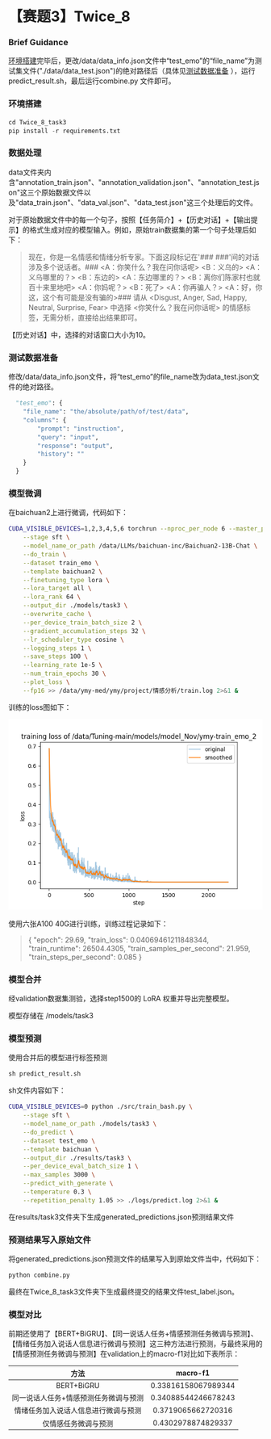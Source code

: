 # 【赛题3】Twice_8

### Brief Guidance

[环境搭建](#chapter1)完毕后，更改/data/data_info.json文件中“test_emo”的“file_name”为测试集文件("./data/data_test.json")的绝对路径后（具体见[测试数据准备](#chapter3) ），运行predict_result.sh，最后运行combine.py 文件即可。

### <a id="chapter1"></a>环境搭建

```python
cd Twice_8_task3
pip install -r requirements.txt
```



### <a id="chapter2"></a>数据处理

data文件夹内含"annotation_train.json"、"annotation_validation.json"、"annotation_test.json"这三个原始数据文件以及"data_train.json"、"data_val.json"、"data_test.json"这三个处理后的文件。

对于原始数据文件中的每一个句子，按照【任务简介】+【历史对话】+【输出提示】的格式生成对应的模型输入。例如，原始train数据集的第一个句子处理后如下：

> 现在，你是一名情感和情绪分析专家。下面这段标记在'### ###'间的对话涉及多个说话者。### <A：你笑什么？我在问你话呢> <B：义乌的> <A：义乌哪里的？> <B：东边的> <A：东边哪里的？> <B：离你们陈家村也就百十来里地吧> <A：你妈呢？> <B：死了> <A：你再骗人？> <A：好，你这，这个有可能是没有骗的>### 请从 <Disgust, Anger, Sad, Happy, Neutral, Surprise, Fear> 中选择 <你笑什么？我在问你话呢> 的情感标签，无需分析，直接给出结果即可。

【历史对话】中，选择的对话窗口大小为10。



### <a id="chapter3"></a>测试数据准备

修改/data/data_info.json文件，将“test_emo”的file_name改为data_test.json文件的绝对路径。

```python
  "test_emo": {
    "file_name": "the/absolute/path/of/test/data",
    "columns": {
        "prompt": "instruction",
        "query": "input",
        "response": "output",
        "history": ""
    }
  }
```



### <a id="chapter4"></a>模型微调

在baichuan2上进行微调，代码如下：

```bash
CUDA_VISIBLE_DEVICES=1,2,3,4,5,6 torchrun --nproc_per_node 6 --master_port 8923 ./src/train_bash.py \
    --stage sft \
    --model_name_or_path /data/LLMs/baichuan-inc/Baichuan2-13B-Chat \
    --do_train \
    --dataset train_emo \
    --template baichuan2 \
    --finetuning_type lora \
    --lora_target all \
    --lora_rank 64 \
    --output_dir ./models/task3 \
    --overwrite_cache \
    --per_device_train_batch_size 2 \
    --gradient_accumulation_steps 32 \
    --lr_scheduler_type cosine \
    --logging_steps 1 \
    --save_steps 100 \
    --learning_rate 1e-5 \
    --num_train_epochs 30 \
    --plot_loss \
    --fp16 >> /data/ymy-med/ymy/project/情感分析/train.log 2>&1 &
```

训练的loss图如下：

![training_loss](training_loss.png)

使用六张A100 40G进行训练，训练过程记录如下：

> {
>     "epoch": 29.69,
>     "train_loss": 0.04069461211848344,
>     "train_runtime": 26504.4305,
>     "train_samples_per_second": 21.959,
>     "train_steps_per_second": 0.085
> }



### <a id="chapter5"></a>模型合并

经validation数据集测验，选择step1500的 LoRA 权重并导出完整模型。

模型存储在 /models/task3



### <a id="chapter6"></a>模型预测

使用合并后的模型进行标签预测

```python
sh predict_result.sh 
```

sh文件内容如下：

```bash
CUDA_VISIBLE_DEVICES=0 python ./src/train_bash.py \
    --stage sft \
    --model_name_or_path ./models/task3 \
    --do_predict \
    --dataset test_emo \
    --template baichuan \
    --output_dir ./results/task3 \
    --per_device_eval_batch_size 1 \
    --max_samples 3000 \
    --predict_with_generate \
    --temperature 0.3 \
    --repetition_penalty 1.05 >> ./logs/predict.log 2>&1 &
```

在results/task3文件夹下生成generated_predictions.json预测结果文件



### <a id="chapter7"></a>预测结果写入原始文件

将generated_predictions.json预测文件的结果写入到原始文件当中，代码如下：

```python
python combine.py
```

最终在Twice_8_task3文件夹下生成最终提交的结果文件test_label.json。



### <a id="chapter8"></a>模型对比

前期还使用了【BERT+BiGRU】、【同一说话人任务+情感预测任务微调与预测】、【情绪任务加入说话人信息进行微调与预测】这三种方法进行预测，与最终采用的【情感预测任务微调与预测】在validation上的macro-f1对比如下表所示：

|                 方法                  |      macro-f1       |
| :-----------------------------------: | :-----------------: |
|              BERT+BiGRU               | 0.33816158067989344 |
| 同一说话人任务+情感预测任务微调与预测 | 0.34088544246678243 |
| 情绪任务加入说话人信息进行微调与预测  | 0.3719065662720316  |
|         仅情感任务微调与预测          | 0.4302978874829337  |

